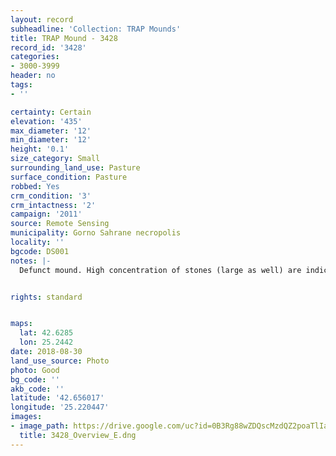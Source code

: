 ```yaml
---
layout: record
subheadline: 'Collection: TRAP Mounds'
title: TRAP Mound - 3428
record_id: '3428'
categories:
- 3000-3999
header: no
tags:
- ''

certainty: Certain
elevation: '435'
max_diameter: '12'
min_diameter: '12'
height: '0.1'
size_category: Small
surrounding_land_use: Pasture
surface_condition: Pasture
robbed: Yes
crm_condition: '3'
crm_intactness: '2'
campaign: '2011'
source: Remote Sensing
municipality: Gorno Sahrane necropolis
locality: ''
bgcode: DS001
notes: |-
  Defunct mound. High concentration of stones (large as well) are indicative of former presence of larger mound. Also some robbers' trench's confirming this, bu still hard to determine whether site is truly a mound or not.


rights: standard


maps:
  lat: 42.6285
  lon: 25.2442
date: 2018-08-30
land_use_source: Photo
photo: Good
bg_code: ''
akb_code: ''
latitude: '42.656017'
longitude: '25.220447'
images:
- image_path: https://drive.google.com/uc?id=0B3Rg88wZDQscMzdQZ2poaTlIanM
  title: 3428_Overview_E.dng
---
```

